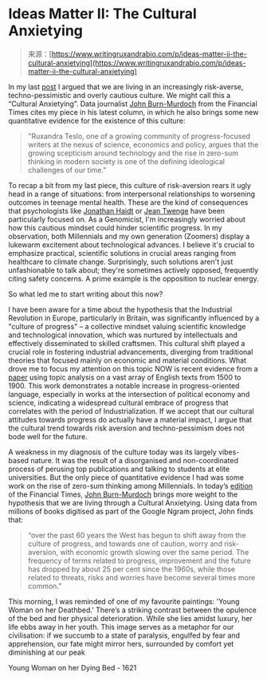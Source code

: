 <!--yml
category: 未分类
date: 2024-05-27 14:33:49
-->

# Ideas Matter II: The Cultural Anxietying

> 来源：[https://www.writingruxandrabio.com/p/ideas-matter-ii-the-cultural-anxietying](https://www.writingruxandrabio.com/p/ideas-matter-ii-the-cultural-anxietying)

In my last [post](https://www.writingruxandrabio.com/p/ideas-matter-how-i-stopped-being) I argued that we are living in an increasingly risk-averse, techno-pessimistic and overly cautious culture. We might call this a “Cultural Anxietying”. Data journalist [John Burn-Murdoch](https://www.ft.com/john-burn-murdoch) from the Financial Times cites my piece in his latest column, in which he also brings some new quantitative evidence for the existence of this culture:

> "Ruxandra Teslo, one of a growing community of progress-focused writers at the nexus of science, economics and policy, argues that the growing scepticism around technology and the rise in zero-sum thinking in modern society is one of the defining ideological challenges of our time."

To recap a bit from my last piece, this culture of risk-aversion rears it ugly head in a range of situations: from interpersonal relationships to worsening outcomes in teenage mental health. These are the kind of consequences that psychologists like [Jonathan Haidt](https://en.wikipedia.org/wiki/Jonathan_Haidt) or [Jean Twenge](https://www.jeantwenge.com/) have been particularly focused on. As a Genomicist, I'm increasingly worried about how this cautious mindset could hinder scientific progress. In my observation, both Millennials and my own generation (Zoomers) display a lukewarm excitement about technological advances. I believe it's crucial to emphasize practical, scientific solutions in crucial areas ranging from healthcare to climate change. Surprisingly, such solutions aren't just unfashionable to talk about; they're sometimes actively opposed, frequently citing safety concerns. A prime example is the opposition to nuclear energy.

So what led me to start writing about this now?

I have been aware for a time about the hypothesis that the Industrial Revolution in Europe, particularly in Britain, was significantly influenced by a "culture of progress" – a collective mindset valuing scientific knowledge and technological innovation, which was nurtured by intellectuals and effectively disseminated to skilled craftsmen. This cultural shift played a crucial role in fostering industrial advancements, diverging from traditional theories that focused mainly on economic and material conditions. What drove me to focus my attention on this topic NOW is recent evidence from a [paper](https://docs.iza.org/dp16674.pdf) using topic analysis on a vast array of English texts from 1500 to 1900\. This work demonstrates a notable increase in progress-oriented language, especially in works at the intersection of political economy and science, indicating a widespread cultural embrace of progress that correlates with the period of Industrialization. If we accept that our cultural attitudes towards progress do actually have a material impact, I argue that the cultural trend towards risk aversion and techno-pessimism does not bode well for the future.

A weakness in my diagnosis of the culture today was its largely vibes-based nature. It was the result of a disorganised and non-coordinated process of perusing top publications and talking to students at elite universities. But the only piece of quantitative evidence I had was some work on the rise of zero-sum thinking among Millennials. In today’s [edition](https://www.ft.com/content/e577411e-3bf2-4fb4-872a-8b7d5e9139d3) of the Financial Times, [John Burn-Murdoch](https://www.ft.com/john-burn-murdoch) brings more weight to the hypothesis that we are living through a Cultural Anxietying. Using data from millions of books digitised as part of the Google Ngram project, John finds that:

> “over the past 60 years the West has begun to shift away from the culture of progress, and towards one of caution, worry and risk-aversion, with economic growth slowing over the same period. The frequency of terms related to progress, improvement and the future has dropped by about 25 per cent since the 1960s, while those related to threats, risks and worries have become several times more common.”

This morning, I was reminded of one of my favourite paintings: 'Young Woman on her Deathbed.' There’s a striking contrast between the opulence of the bed and her physical deterioration. While she lies amidst luxury, her life ebbs away in her youth. This image serves as a metaphor for our civilisation: if we succumb to a state of paralysis, engulfed by fear and apprehension, our fate might mirror hers, surrounded by comfort yet diminishing at our peak

Young Woman on her Dying Bed - 1621